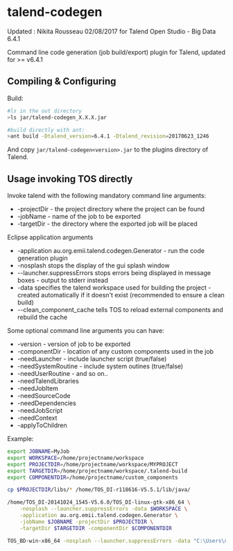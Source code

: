 talend-codegen
==============
Updated : Nikita Rousseau 02/08/2017 for Talend Open Studio - Big Data 6.4.1

Command line code generation (job build/export) plugin for Talend, updated for >= v6.4.1

Compiling & Configuring
-----------------------

Build:

```bash
#ls in the out directory
>ls jar/talend-codegen_X.X.X.jar

#build directly with ant:
>ant build -Dtalend_version=6.4.1 -Dtalend_revision=20170623_1246
```

And copy `jar/talend-codegen<version>.jar` to the plugins directory of Talend.

Usage invoking TOS directly
---------------------------

Invoke talend with the following mandatory command line arguments:
 * -projectDir - the project directory where the project can be found
 * -jobName - name of the job to be exported
 * -targetDir - the directory where the exported job will be placed

Eclipse application arguments
 * -application au.org.emii.talend.codegen.Generator - run the code generation plugin
 * -nosplash stops the display of the gui splash window
 * --launcher.suppressErrors stops errors being displayed in message boxes - output to stderr instead
 * -data specifies the talend workspace used for building the project - created automatically if it doesn't exist (recommended to ensure a clean build)
 * --clean_component_cache tells TOS to reload external components and rebuild the cache

Some optional command line arguments you can have:
 * -version - version of job to be exported
 * -componentDir - location of any custom components used in the job
 * -needLauncher - include launcher script (true/false)
 * -needSystemRoutine - include system outines (true/false)
 * -needUserRoutine - and so on..
 * -needTalendLibraries
 * -needJobItem
 * -needSourceCode
 * -needDependencies
 * -needJobScript
 * -needContext
 * -applyToChildren

Example:
```bash
export JOBNAME=MyJob
export WORKSPACE=/home/projectname/workspace
export PROJECTDIR=/home/projectname/workspace/MYPROJECT
export TARGETDIR=/home/projectname/workspace/.talend-build
export COMPONENTDIR=/home/projectname/custom_components

cp $PROJECTDIR/libs/* /home/TOS_DI-r118616-V5.5.1/lib/java/

/home/TOS_DI-20141024_1545-V5.6.0/TOS_DI-linux-gtk-x86_64 \
    -nosplash --launcher.suppressErrors -data $WORKSPACE \
    -application au.org.emii.talend.codegen.Generator \
    -jobName $JOBNAME -projectDir $PROJECTDIR \
    -targetDir $TARGETDIR -componentDir $COMPONENTDIR
```

```bash
TOS_BD-win-x86_64 -nosplash --launcher.suppressErrors -data "C:\Users\ncel51046\Documents\workspace" -application au.org.emii.talend.codegen.Generator -jobName "neo_update_user" -projectDir "C:\Users\ncel51046\Documents\workspace\NEODEUS" -targetDir "C:\Users\ncel51046\Documents\builds"
```